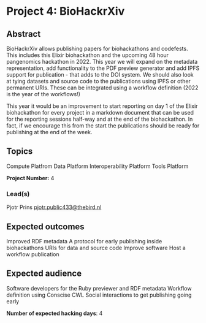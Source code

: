 # Project 4: BioHackrXiv

## Abstract

BioHackrXiv allows publishing papers for biohackathons and codefests. This includes this Elixir biohackathon and the upcoming 48 hour pangenomics hackathon in 2022. This year we will expand on the metadata representation, add functionality to the PDF preview generator and add IPFS support for publication - that adds to the DOI system. We should also look at tying datasets and source code to the publications using IPFS or other permanent URIs. These can be integrated using a workflow definition (2022 is the year of the workflows!)

This year it would be an improvement to start reporting on day 1 of the Elixir biohackathon for every project in a markdown document that can be used for the reporting sessions half-way and at the end of the biohackathon. In fact, if we encourage this from the start the publications should be ready for publishing at the end of the week.

## Topics

Compute Platfrom
Data Platform
Interoperability Platform
Tools Platform

**Project Number:** 4

### Lead(s)

Pjotr Prins
pjotr.public433@thebird.nl

## Expected outcomes

Improved RDF metadata
A protocol for early publishing inside biohackathons
URIs for data and source code
Improve software 
Host a workflow publication

## Expected audience

Software developers for the Ruby previewer and RDF metadata
Workflow definition using Conscise CWL
Social interactions to get publishing going early

**Number of expected hacking days**: 4

